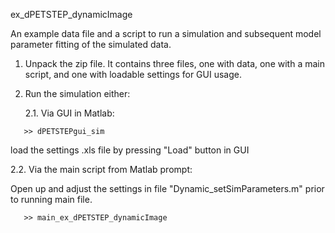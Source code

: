 ex_dPETSTEP_dynamicImage

An example data file and a script to run a simulation and subsequent model parameter fitting of the simulated data.

1. Unpack the zip file. It contains three files, one with data, one with a main script, and one with loadable settings for GUI usage.

2. Run the simulation either:

   2.1. Via GUI in Matlab:

```
   >> dPETSTEPgui_sim
```	 

   load the settings .xls file by pressing "Load" button in GUI
	
   2.2. Via the main script from Matlab prompt:

   Open up and adjust the settings in file "Dynamic_setSimParameters.m" prior to running main file.
   
```
   >> main_ex_dPETSTEP_dynamicImage
```
